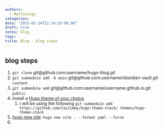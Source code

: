```yaml
---
authors:
  - Matt2ology
categories:
date: "2025-01-14T22:24:29-08:00"
draft: true
notes: blog
tags:
title: Blog - blog steps
---
```


## blog steps

1. `git clone` git\@github.com:username/hugo-blog.git
2. `git submodule add -b main` git\@github.com:username/obsidian-vault.git `content`
3. `git submodule add` git\@github.com:username/username.github.io.git `public`
4. Install a [Hugo theme of your choice](https://themes.gohugo.io/)
    1. I will be using the following `git submodule add https://github.com/CaiJimmy/hugo-theme-stack/ themes/hugo-theme-stack`
5. [hugo new site](https://gohugo.io/commands/hugo_new_site/#synopsis): `hugo new site . --format yaml --force`
6. 
